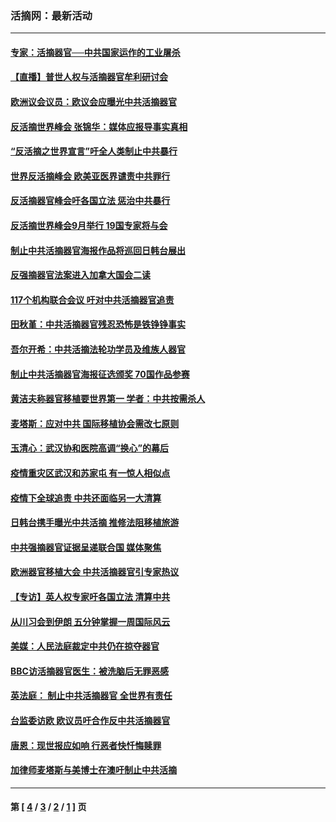 ### 活摘网：最新活动
---
#### [专家：活摘器官──中共国家运作的工业屠杀](../../pages/nf5883/n13761178.md?06280430) 
#### [【直播】普世人权与活摘器官牟利研讨会](../../pages/nf5883/n13425146.md?06280430) 
#### [欧洲议会议员：欧议会应曝光中共活摘器官](../../pages/nf5883/n13336571.md?06280430) 
#### [反活摘世界峰会 张锦华：媒体应报导事实真相](../../pages/nf5883/n13278502.md?06280430) 
#### [“反活摘之世界宣言”吁全人类制止中共暴行](../../pages/nf5883/n13259730.md?06280430) 
#### [世界反活摘峰会 欧美亚医界谴责中共罪行](../../pages/nf5883/n13253550.md?06280430) 
#### [反活摘器官峰会吁各国立法 惩治中共暴行](../../pages/nf5883/n13245052.md?06280430) 
#### [反活摘世界峰会9月举行 19国专家将与会](../../pages/nf5883/n13201492.md?06280430) 
#### [制止中共活摘器官海报作品将巡回日韩台展出](../../pages/nf5883/n13177791.md?06280430) 
#### [反强摘器官法案进入加拿大国会二读](../../pages/nf5883/n13033450.md?06280430) 
#### [117个机构联合会议 吁对中共活摘器官追责](../../pages/nf5883/n12775087.md?06280430) 
#### [田秋堇：中共活摘器官残忍恐怖是铁铮铮事实](../../pages/nf5883/n12702148.md?06280430) 
#### [吾尔开希：中共活摘法轮功学员及维族人器官](../../pages/nf5883/n12693197.md?06280430) 
#### [制止中共活摘器官海报征选颁奖 70国作品参赛](../../pages/nf5883/n12692050.md?06280430) 
#### [黄洁夫称器官移植要世界第一 学者：中共按需杀人](../../pages/nf5883/n12572329.md?06280430) 
#### [麦塔斯：应对中共 国际移植协会需改七原则](../../pages/nf5883/n12514711.md?06280430) 
#### [玉清心：武汉协和医院高调“换心”的幕后](../../pages/nf5883/n12298730.md?06280430) 
#### [疫情重灾区武汉和苏家屯 有一惊人相似点](../../pages/nf5883/n12150824.md?06280430) 
#### [疫情下全球追责 中共还面临另一大清算](../../pages/nf5883/n12070397.md?06280430) 
#### [日韩台携手曝光中共活摘 推修法阻移植旅游](../../pages/nf5883/n11712046.md?06280430) 
#### [中共强摘器官证据呈递联合国 媒体聚焦](../../pages/nf5883/n11546426.md?06280430) 
#### [欧洲器官移植大会 中共活摘器官引专家热议](../../pages/nf5883/n11539095.md?06280430) 
#### [【专访】英人权专家吁各国立法 清算中共](../../pages/nf5883/n11367315.md?06280430) 
#### [从川习会到伊朗 五分钟掌握一周国际风云](../../pages/nf5883/n11338520.md?06280430) 
#### [美媒：人民法庭裁定中共仍在掠夺器官](../../pages/nf5883/n11334897.md?06280430) 
#### [BBC访活摘器官医生：被洗脑后无罪恶感](../../pages/nf5883/n11335935.md?06280430) 
#### [英法庭： 制止中共活摘器官 全世界有责任](../../pages/nf5883/n11330691.md?06280430) 
#### [台监委访欧 欧议员吁合作反中共活摘器官](../../pages/nf5883/n11109190.md?06280430) 
#### [唐恩：现世报应如响 行恶者快忏悔赎罪](../../pages/nf5883/n11104016.md?06280430) 
#### [加律师麦塔斯与美博士在澳吁制止中共活摘](../../pages/nf5883/n10724764.md?06280430) 

---
#### 第 [ [4](./4.md?06280430) / [3](./3.md?06280430) / [2](./2.md?06280430) / [1](./1.md?06280430) ] 页
